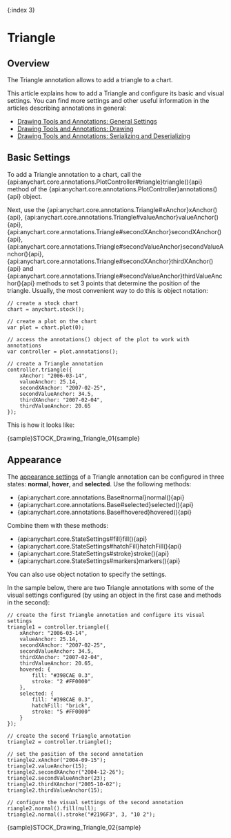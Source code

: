 {:index 3}
# Triangle

## Overview

The Triangle annotation allows to add a triangle to a chart.

This article explains how to add a Triangle and configure its basic and visual settings. You can find more settings and other useful information in the articles describing annotations in general:

* [Drawing Tools and Annotations: General Settings](General_Settings)
* [Drawing Tools and Annotations: Drawing](Drawing)
* [Drawing Tools and Annotations: Serializing and Deserializing](Serializing_Deserializing)

## Basic Settings

To add a Triangle annotation to a chart, call the {api:anychart.core.annotations.PlotController#triangle}triangle(){api} method of the {api:anychart.core.annotations.PlotController}annotations(){api} object.

Next, use the {api:anychart.core.annotations.Triangle#xAnchor}xAnchor(){api}, {api:anychart.core.annotations.Triangle#valueAnchor}valueAnchor(){api}, {api:anychart.core.annotations.Triangle#secondXAnchor}secondXAnchor(){api}, {api:anychart.core.annotations.Triangle#secondValueAnchor}secondValueAnchor(){api}, {api:anychart.core.annotations.Triangle#secondXAnchor}thirdXAnchor(){api} and {api:anychart.core.annotations.Triangle#secondValueAnchor}thirdValueAnchor(){api} methods to set 3 points that determine the position of the triangle. Usually, the most convenient way to do this is object notation:

```
// create a stock chart
chart = anychart.stock();

// create a plot on the chart
var plot = chart.plot(0);

// access the annotations() object of the plot to work with annotations
var controller = plot.annotations();

// create a Triangle annotation
controller.triangle({
    xAnchor: "2006-03-14",
    valueAnchor: 25.14,
    secondXAnchor: "2007-02-25",
    secondValueAnchor: 34.5,
    thirdXAnchor: "2007-02-04",
    thirdValueAnchor: 20.65
});
```

This is how it looks like:

{sample}STOCK\_Drawing\_Triangle\_01{sample}

## Appearance

The [appearance settings](../../../Appearance_Settings) of a Triangle annotation can be configured in three states: **normal**, **hover**, and **selected**. Use the following methods:

* {api:anychart.core.annotations.Base#normal}normal(){api} 
* {api:anychart.core.annotations.Base#selected}selected(){api} 
* {api:anychart.core.annotations.Base#hovered}hovered(){api}

Combine them with these methods:

* {api:anychart.core.StateSettings#fill}fill(){api}
* {api:anychart.core.StateSettings#hatchFill}hatchFill(){api}
* {api:anychart.core.StateSettings#stroke}stroke(){api}
* {api:anychart.core.StateSettings#markers}markers(){api}

You can also use object notation to specify the settings.

In the sample below, there are two Triangle annotations with some of the visual settings configured (by using an object in the first case and methods in the second):

```
// create the first Triangle annotation and configure its visual settings
triangle1 = controller.triangle({
    xAnchor: "2006-03-14",
    valueAnchor: 25.14,
    secondXAnchor: "2007-02-25",
    secondValueAnchor: 34.5,
    thirdXAnchor: "2007-02-04",
    thirdValueAnchor: 20.65,
    hovered: {
        fill: "#398CAE 0.3",
        stroke: "2 #FF0000"
    },
    selected: {
        fill: "#398CAE 0.3",
        hatchFill: "brick",
        stroke: "5 #FF0000"
    }
});

// create the second Triangle annotation
triangle2 = controller.triangle();

// set the position of the second annotation
triangle2.xAnchor("2004-09-15");
triangle2.valueAnchor(15);
triangle2.secondXAnchor("2004-12-26");
triangle2.secondValueAnchor(23);
triangle2.thirdXAnchor("2005-10-02");
triangle2.thirdValueAnchor(15);

// configure the visual settings of the second annotation
riangle2.normal().fill(null);
triangle2.normal().stroke("#2196F3", 3, "10 2");
```

{sample}STOCK\_Drawing\_Triangle\_02{sample}